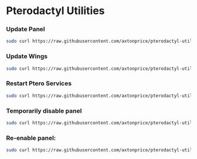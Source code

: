 # Pterodactyl Utilities

### Update Panel
```sh
sudo curl https://raw.githubusercontent.com/axtonprice/pterodactyl-utilities/main/updatepanel.sh | sh
```

### Update Wings
```sh
sudo curl https://raw.githubusercontent.com/axtonprice/pterodactyl-utilities/main/updatewings.sh | sh
```

### Restart Ptero Services
```sh
sudo curl https://raw.githubusercontent.com/axtonprice/pterodactyl-utilities/main/restartservices.sh | sh
```

### Temporarily disable panel
```sh
sudo curl https://raw.githubusercontent.com/axtonprice/pterodactyl-utilities/main/disable-panel.sh | sh
```

### Re-enable panel:
```sh
sudo curl https://raw.githubusercontent.com/axtonprice/pterodactyl-utilities/main/enable-panel.sh | sh
```
